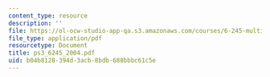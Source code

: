 ```yaml
---
content_type: resource
description: ''
file: https://ol-ocw-studio-app-qa.s3.amazonaws.com/courses/6-245-multivariable-control-systems-spring-2004/b04b8128394d3acb8bdb688bbbc61c5e_ps3_6245_2004.pdf
file_type: application/pdf
resourcetype: Document
title: ps3_6245_2004.pdf
uid: b04b8128-394d-3acb-8bdb-688bbbc61c5e
---
```

